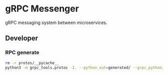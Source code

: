 # gRPC Messenger

gRPC messaging system between microservices.

## Developer

### RPC generate

```bash
rm -r protos/__pycache__
python3 -m grpc_tools.protoc -I. --python_out=generated/ --grpc_python_out=generated/ protos/*
```
